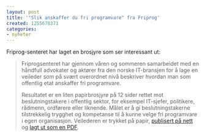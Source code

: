 ```yaml
---
layout: post
title: '"Slik anskaffer du fri programvare" fra Friprog'
created: 1255678371
categories:
- nyheter
---
```

<p>Friprog-senteret har laget en brosjyre som ser interessant ut:</p>
<blockquote><p>Friprogsenteret har gjennom våren og sommeren samarbeidet med en håndfull advokater og aktører fra den norske IT-bransjen for å lage en veileder som på svært overordnet nivå beskriver hvordan man som offentlig etat anskaffer fri programvare.</p>
<p>Resultatet er en liten papirbrosjyre på 12 sider rettet mot beslutningstakere i offentlig sektor, for eksempel IT-sjefer, politikere, rådmenn, ordførere eller liknende. Målet er å gi beslutningstakerne tilstrekkelig trygghet og kompetanse til å kunne velge fri programvare i egen organisasjon. Veilederen er trykket på papir, <a href="http://www.friprog.no/anskaffelser/">publisert på nett</a> og <a href="http://filer.friprog.no/dokumenter/friprog_anskaffelsesveileder.pdf">lagt ut som en PDF</a>.</p></blockquote>
